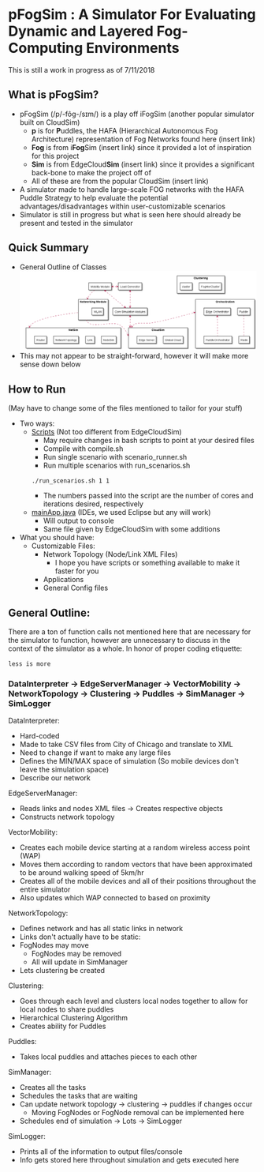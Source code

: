 # pFogSim : A Simulator For Evaluating Dynamic and Layered Fog-Computing Environments
This is still a work in progress as of 7/11/2018

## **What is pFogSim?**

 - pFogSim (/p/-fôg-/sɪm/) is a play off iFogSim (another popular simulator built on CloudSim)
	- **p** is for **P**uddles, the HAFA (Hierarchical Autonomous Fog Architecture) representation of Fog Networks found here (insert link)
	- **Fog** is from i**Fog**Sim (insert link) since it provided a lot of inspiration for this project
	- **Sim** is from EdgeCloud**Sim** (insert link) since it provides a significant back-bone to make the project off of
	- All of these are from the popular CloudSim (insert link)
 - A simulator made to handle large-scale FOG networks with the HAFA Puddle Strategy to help evaluate the potential advantages/disadvantages within user-customizable scenarios
 - Simulator is still in progress but what is seen here should already be present and tested in the simulator

## **Quick Summary**
 - General Outline of Classes
![Class Diagram](https://github.com/jihall77/pFogSim/blob/master/class_diagram.png)
 - This may not appear to be straight-forward, however it will make more sense down below

## **How to Run** 
(May have to change some of the files mentioned to tailor for your stuff)
 - Two ways: 
	- [Scripts](https://github.com/jihall77/pFogSim/tree/master/scripts/sample_application) (Not too different from EdgeCloudSim)
		- May require changes in bash scripts to point at your desired files
		- Compile with compile.sh
		- Run single scenario with scenario_runner.sh
		- Run multiple scenarios with run_scenarios.sh
		```
		./run_scenarios.sh 1 1
		```
		- The numbers passed into the script are the number of cores and iterations desired, respectively
	- [mainApp.java](https://github.com/jihall77/pFogSim/tree/master/src/edu/boun/edgecloudsim/sample_application) (IDEs, we used Eclipse but any will work)
		- Will output to console
		- Same file given by EdgeCloudSim with some additions
 - What you should have:
	- Customizable Files:
		- Network Topology (Node/Link XML Files)
			- I hope you have scripts or something available to make it faster for you
		- Applications
		- General Config files

## **General Outline**: 
There are a ton of function calls not mentioned here that are necessary for the simulator to function, however are unnecessary to discuss in the context of the simulator as a whole.
In honor of proper coding etiquette:
```
less is more
```

### DataInterpreter → EdgeServerManager → VectorMobility → NetworkTopology → Clustering → Puddles → SimManager → SimLogger


DataInterpreter:
 - Hard-coded
 - Made to take CSV files from City of Chicago and translate to XML 
 - Need to change if want to make any large files
 - Defines the MIN/MAX space of simulation (So mobile devices don't leave the simulation space)
 - Describe our network
  
EdgeServerManager:
 - Reads links and nodes XML files -> Creates respective objects
 - Constructs network topology 
 
VectorMobility:
 - Creates each mobile device starting at a random wireless access point (WAP)
 - Moves them according to random vectors that have been approximated to be around walking speed of 5km/hr
 - Creates all of the mobile devices and all of their positions throughout the entire simulator
 - Also updates which WAP connected to based on proximity

NetworkTopology:
 - Defines network and has all static links in network
 - Links don't actually have to be static:
 - FogNodes may move
 	- FogNodes may be removed
	- All will update in SimManager
 - Lets clustering be created
 
Clustering:
 - Goes through each level and clusters local nodes together to allow for local nodes to share puddles
 - Hierarchical Clustering Algorithm
 - Creates ability for Puddles
 
Puddles:
 - Takes local puddles and attaches pieces to each other
 
SimManager: 
 - Creates all the tasks
 - Schedules the tasks that are waiting
 - Can update network topology -> clustering -> puddles if changes occur
	- Moving FogNodes or FogNode removal can be implemented here
 - Schedules end of simulation -> Lots -> SimLogger
 
SimLogger: 
 - Prints all of the information to output files/console
 - Info gets stored here throughout simulation and gets executed here
